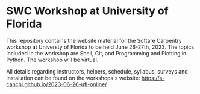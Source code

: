 # SWC Workshop at University of Florida

This repository contains the website material for the Softare Carpentry workshop at Universty of Florida to be held June 26-27th, 2023. The topics included in the workshop are Shell, Git, and Programming and Plotting in Python. The workshop will be virtual.

All details regarding instructors, helpers, schedule, syllabus, surveys and installation can be found on the workshops's website: https://s-canchi.github.io/2023-06-26-ufl-online/
